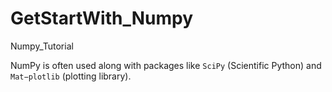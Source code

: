 # GetStartWith_Numpy
Numpy_Tutorial


NumPy is often used along with packages like `SciPy` (Scientific Python) and `Mat−plotlib` (plotting library).